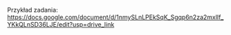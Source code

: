 Przykład zadania: https://docs.google.com/document/d/1nmySLnLPEkSqK_Sgqp6n2za2mxlIf_YKkQLnSD36LJE/edit?usp=drive_link
